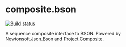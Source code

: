 # composite.bson

[![Build status](https://ci.appveyor.com/api/projects/status/18hvibqj3mau0as7?svg=true)](https://ci.appveyor.com/project/vkamiansky/composite-bson)

A sequence composite interface to BSON. Powered by Newtonsoft.Json.Bson and [Project Composite](https://github.com/vkamiansky/composite).
